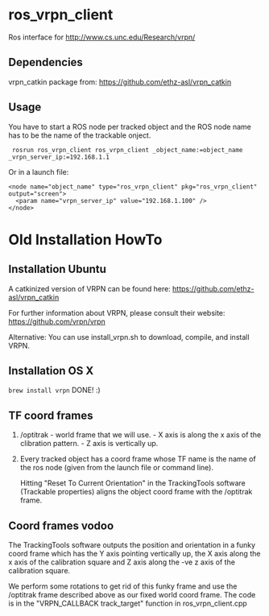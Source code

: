 ros_vrpn_client
===============

Ros interface for http://www.cs.unc.edu/Research/vrpn/

Dependencies
-------------------
vrpn_catkin package from: https://github.com/ethz-asl/vrpn_catkin


Usage
-----------------
You have to start a ROS node per tracked object and the ROS node name has to be the name of the trackable onject.
 
     rosrun ros_vrpn_client ros_vrpn_client _object_name:=object_name _vrpn_server_ip:=192.168.1.1

Or in a launch file:

    <node name="object_name" type="ros_vrpn_client" pkg="ros_vrpn_client" output="screen">
      <param name="vrpn_server_ip" value="192.168.1.100" />
    </node>

Old Installation HowTo
===============
Installation Ubuntu
-------------------
A catkinized version of VRPN can be found here: https://github.com/ethz-asl/vrpn_catkin

For further information about VRPN, please consult their website: 
https://github.com/vrpn/vrpn

Alternative:
You can use install_vrpn.sh to download, compile, and install VRPN.

Installation OS X
-----------------
`brew install vrpn`
DONE! :)

TF coord frames
----------------

1. /optitrak 
        - world frame that we will use.
        - X axis is along the x axis of the clibration pattern.
        - Z axis is vertically up.

2. Every tracked object has a coord frame whose TF name is the name of
   the ros node (given from the launch file or command line).

   Hitting "Reset To Current Orientation" in the TrackingTools
   software (Trackable properties) aligns the object coord frame with
   the /optitrak frame.

Coord frames vodoo
------------------
The TrackingTools software outputs the position and orientation in a
funky coord frame which has the Y axis pointing vertically up, the X
axis along the x axis of the calibration square and Z axis along the
-ve z axis of the calibration square.

We perform some rotations to get rid of this funky frame and use the
/optitrak frame described above as our fixed world coord frame. The
code is in the "VRPN_CALLBACK track_target" function in
ros_vrpn_client.cpp


